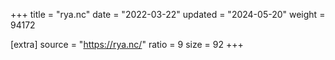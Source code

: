 +++
title = "rya.nc"
date = "2022-03-22"
updated = "2024-05-20"
weight = 94172

[extra]
source = "https://rya.nc/"
ratio = 9
size = 92
+++
